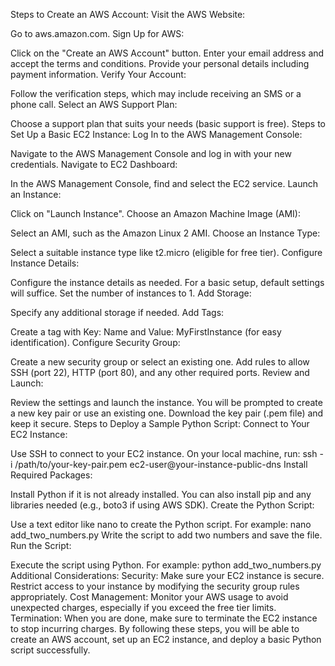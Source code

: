 Steps to Create an AWS Account:
Visit the AWS Website:

Go to aws.amazon.com.
Sign Up for AWS:

Click on the "Create an AWS Account" button.
Enter your email address and accept the terms and conditions.
Provide your personal details including payment information.
Verify Your Account:

Follow the verification steps, which may include receiving an SMS or a phone call.
Select an AWS Support Plan:

Choose a support plan that suits your needs (basic support is free).
Steps to Set Up a Basic EC2 Instance:
Log In to the AWS Management Console:

Navigate to the AWS Management Console and log in with your new credentials.
Navigate to EC2 Dashboard:

In the AWS Management Console, find and select the EC2 service.
Launch an Instance:

Click on "Launch Instance".
Choose an Amazon Machine Image (AMI):

Select an AMI, such as the Amazon Linux 2 AMI.
Choose an Instance Type:

Select a suitable instance type like t2.micro (eligible for free tier).
Configure Instance Details:

Configure the instance details as needed. For a basic setup, default settings will suffice.
Set the number of instances to 1.
Add Storage:

Specify any additional storage if needed.
Add Tags:

Create a tag with Key: Name and Value: MyFirstInstance (for easy identification).
Configure Security Group:

Create a new security group or select an existing one.
Add rules to allow SSH (port 22), HTTP (port 80), and any other required ports.
Review and Launch:

Review the settings and launch the instance.
You will be prompted to create a new key pair or use an existing one. Download the key pair (.pem file) and keep it secure.
Steps to Deploy a Sample Python Script:
Connect to Your EC2 Instance:

Use SSH to connect to your EC2 instance. On your local machine, run:
ssh -i /path/to/your-key-pair.pem ec2-user@your-instance-public-dns
Install Required Packages:

Install Python if it is not already installed. You can also install pip and any libraries needed (e.g., boto3 if using AWS SDK).
Create the Python Script:

Use a text editor like nano to create the Python script. For example:
nano add_two_numbers.py
Write the script to add two numbers and save the file.
Run the Script:

Execute the script using Python. For example:
python add_two_numbers.py
Additional Considerations:
Security: Make sure your EC2 instance is secure. Restrict access to your instance by modifying the security group rules appropriately.
Cost Management: Monitor your AWS usage to avoid unexpected charges, especially if you exceed the free tier limits.
Termination: When you are done, make sure to terminate the EC2 instance to stop incurring charges.
By following these steps, you will be able to create an AWS account, set up an EC2 instance, and deploy a basic Python script successfully.


